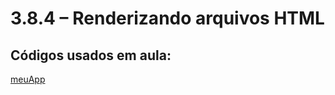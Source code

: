 # 3.8.4 – Renderizando arquivos HTML




## Códigos usados em aula:

[meuApp](/nodeJs/codigos/meuApp)
